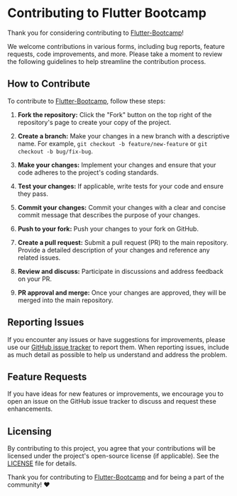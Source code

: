 # Contributing to Flutter Bootcamp
Thank you for considering contributing to [Flutter-Bootcamp](README.md)! 

We welcome contributions in various forms, including bug reports, feature requests, code improvements, and more. Please take a moment to review the following guidelines to help streamline the contribution process.

## How to Contribute

To contribute to [Flutter-Bootcamp](README.md), follow these steps:

1. **Fork the repository:** Click the "Fork" button on the top right of the repository's page to create your copy of the project.

2. **Create a branch:** Make your changes in a new branch with a descriptive name. For example, `git checkout -b feature/new-feature` or `git checkout -b bug/fix-bug`.

3. **Make your changes:** Implement your changes and ensure that your code adheres to the project's coding standards.

4. **Test your changes:** If applicable, write tests for your code and ensure they pass.

5. **Commit your changes:** Commit your changes with a clear and concise commit message that describes the purpose of your changes.

6. **Push to your fork:** Push your changes to your fork on GitHub.

7. **Create a pull request:** Submit a pull request (PR) to the main repository. Provide a detailed description of your changes and reference any related issues.

8. **Review and discuss:** Participate in discussions and address feedback on your PR.

9. **PR approval and merge:** Once your changes are approved, they will be merged into the main repository.


## Reporting Issues

If you encounter any issues or have suggestions for improvements, please use our [GitHub issue tracker](https://github.com/JavTahir/Flutter-Bootcamp) to report them. When reporting issues, include as much detail as possible to help us understand and address the problem.

## Feature Requests

If you have ideas for new features or improvements, we encourage you to open an issue on the GitHub issue tracker to discuss and request these enhancements.

## Licensing

By contributing to this project, you agree that your contributions will be licensed under the project's open-source license (if applicable). See the [LICENSE](LICENSE) file for details.

Thank you for contributing to [Flutter-Bootcamp](README.md) and for being a part of the community! :heart:

